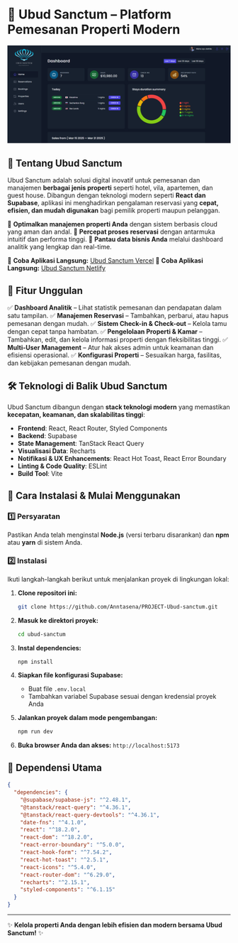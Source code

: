 # 🌿 Ubud Sanctum – Platform Pemesanan Properti Modern

![Ubud Sanctum Preview Website](public/dashboard_page.png)

## 🏡 Tentang Ubud Sanctum

Ubud Sanctum adalah solusi digital inovatif untuk pemesanan dan manajemen **berbagai jenis properti** seperti hotel, vila, apartemen, dan guest house. Dibangun dengan teknologi modern seperti **React dan Supabase**, aplikasi ini menghadirkan pengalaman reservasi yang **cepat, efisien, dan mudah digunakan** bagi pemilik properti maupun pelanggan.

🔹 **Optimalkan manajemen properti Anda** dengan sistem berbasis cloud yang aman dan andal.
🔹 **Percepat proses reservasi** dengan antarmuka intuitif dan performa tinggi.
🔹 **Pantau data bisnis Anda** melalui dashboard analitik yang lengkap dan real-time.

🔗 **Coba Aplikasi Langsung:** [Ubud Sanctum Vercel](ubudsanctum.vercel.app)
🔗 **Coba Aplikasi Langsung:** [Ubud Sanctum Netlify](ubudsanctum.netlify.app)

## 🚀 Fitur Unggulan

✅ **Dashboard Analitik** – Lihat statistik pemesanan dan pendapatan dalam satu tampilan.
✅ **Manajemen Reservasi** – Tambahkan, perbarui, atau hapus pemesanan dengan mudah.
✅ **Sistem Check-in & Check-out** – Kelola tamu dengan cepat tanpa hambatan.
✅ **Pengelolaan Properti & Kamar** – Tambahkan, edit, dan kelola informasi properti dengan fleksibilitas tinggi.
✅ **Multi-User Management** – Atur hak akses admin untuk keamanan dan efisiensi operasional.
✅ **Konfigurasi Properti** – Sesuaikan harga, fasilitas, dan kebijakan pemesanan dengan mudah.

## 🛠 Teknologi di Balik Ubud Sanctum

Ubud Sanctum dibangun dengan **stack teknologi modern** yang memastikan **kecepatan, keamanan, dan skalabilitas tinggi**:

- **Frontend**: React, React Router, Styled Components
- **Backend**: Supabase
- **State Management**: TanStack React Query
- **Visualisasi Data**: Recharts
- **Notifikasi & UX Enhancements**: React Hot Toast, React Error Boundary
- **Linting & Code Quality**: ESLint
- **Build Tool**: Vite

## 🚀 Cara Instalasi & Mulai Menggunakan

### 1️⃣ Persyaratan

Pastikan Anda telah menginstal **Node.js** (versi terbaru disarankan) dan **npm** atau **yarn** di sistem Anda.

### 2️⃣ Instalasi

Ikuti langkah-langkah berikut untuk menjalankan proyek di lingkungan lokal:

1. **Clone repositori ini:**
   ```sh
   git clone https://github.com/Anntasena/PROJECT-Ubud-sanctum.git
   ```
2. **Masuk ke direktori proyek:**
   ```sh
   cd ubud-sanctum
   ```
3. **Instal dependencies:**
   ```sh
   npm install
   ```
4. **Siapkan file konfigurasi Supabase:**

   - Buat file `.env.local`
   - Tambahkan variabel Supabase sesuai dengan kredensial proyek Anda

5. **Jalankan proyek dalam mode pengembangan:**
   ```sh
   npm run dev
   ```
6. **Buka browser Anda dan akses:** `http://localhost:5173`

## 📜 Dependensi Utama

```json
{
  "dependencies": {
    "@supabase/supabase-js": "^2.48.1",
    "@tanstack/react-query": "^4.36.1",
    "@tanstack/react-query-devtools": "^4.36.1",
    "date-fns": "^4.1.0",
    "react": "^18.2.0",
    "react-dom": "^18.2.0",
    "react-error-boundary": "^5.0.0",
    "react-hook-form": "^7.54.2",
    "react-hot-toast": "^2.5.1",
    "react-icons": "^5.4.0",
    "react-router-dom": "^6.29.0",
    "recharts": "^2.15.1",
    "styled-components": "^6.1.15"
  }
}
```

---

✨ **Kelola properti Anda dengan lebih efisien dan modern bersama Ubud Sanctum!** ✨
